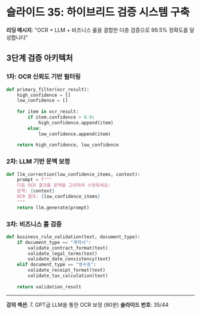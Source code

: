 # 슬라이드 35: 하이브리드 검증 시스템 구축

**리딩 메시지**: "OCR + LLM + 비즈니스 룰을 결합한 다층 검증으로 99.5% 정확도를 달성합니다"

## 3단계 검증 아키텍처

### 1차: OCR 신뢰도 기반 필터링
```python
def primary_filter(ocr_result):
    high_confidence = []
    low_confidence = []
    
    for item in ocr_result:
        if item.confidence > 0.9:
            high_confidence.append(item)
        else:
            low_confidence.append(item)
    
    return high_confidence, low_confidence
```

### 2차: LLM 기반 문맥 보정
```python
def llm_correction(low_confidence_items, context):
    prompt = f"""
    다음 OCR 결과를 문맥을 고려하여 수정하세요:
    문맥: {context}
    OCR 결과: {low_confidence_items}
    """
    return llm.generate(prompt)
```

### 3차: 비즈니스 룰 검증
```python
def business_rule_validation(text, document_type):
    if document_type == "계약서":
        validate_contract_format(text)
        validate_legal_terms(text)
        validate_date_consistency(text)
    elif document_type == "영수증":
        validate_receipt_format(text)
        validate_tax_calculation(text)
    
    return validation_result
```

---

**강의 섹션**: 7. GPT급 LLM을 통한 OCR 보정 (90분)
**슬라이드 번호**: 35/44
